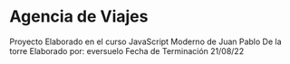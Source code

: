 # Agencia de Viajes
Proyecto Elaborado en el curso JavaScript Moderno de  Juan Pablo De la torre 
Elaborado por: eversuelo
Fecha de Terminación 21/08/22
